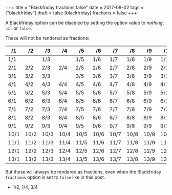 +++
title = "Blackfriday fractions false"
date = 2017-08-02
tags = ["blackfriday"]
draft = false
[blackfriday]
  fractions = false
+++

A Blackfriday option can be disabled by setting the option value to
_nothing_, `nil` or `false`.

These will not be rendered as fractions:

/1   | /2   | /3   | /4   | /5   | /6   | /7   | /8   | /9   | /10   | /11   | /12   | /13
-----|------|------|------|------|------|------|------|------|-------|-------|-------|------
1/1  |      | 1/3  |      | 1/5  | 1/6  | 1/7  | 1/8  | 1/9  | 1/10  | 1/11  | 1/12  | 1/13
2/1  | 2/2  | 2/3  | 2/4  | 2/5  | 2/6  | 2/7  | 2/8  | 2/9  | 2/10  | 2/11  | 2/12  | 2/13
3/1  | 3/2  | 3/3  |      | 3/5  | 3/6  | 3/7  | 3/8  | 3/9  | 3/10  | 3/11  | 3/12  | 3/13
4/1  | 4/2  | 4/3  | 4/4  | 4/5  | 4/6  | 4/7  | 4/8  | 4/9  | 4/10  | 4/11  | 4/12  | 4/13
5/1  | 5/2  | 5/3  | 5/4  | 5/5  | 5/6  | 5/7  | 5/8  | 5/9  | 5/10  | 5/11  | 5/12  | 5/13
6/1  | 6/2  | 6/3  | 6/4  | 6/5  | 6/6  | 6/7  | 6/8  | 6/9  | 6/10  | 6/11  | 6/12  | 6/13
7/1  | 7/2  | 7/3  | 7/4  | 7/5  | 7/6  | 7/7  | 7/8  | 7/9  | 7/10  | 7/11  | 7/12  | 7/13
8/1  | 8/2  | 8/3  | 8/4  | 8/5  | 8/6  | 8/7  | 8/8  | 8/9  | 8/10  | 8/11  | 8/12  | 8/13
9/1  | 9/2  | 9/3  | 9/4  | 9/5  | 9/6  | 9/7  | 9/8  | 9/9  | 9/10  | 9/11  | 9/12  | 9/13
10/1 | 10/2 | 10/3 | 10/4 | 10/5 | 10/6 | 10/7 | 10/8 | 10/9 | 10/10 | 10/11 | 10/12 | 10/13
11/1 | 11/2 | 11/3 | 11/4 | 11/5 | 11/6 | 11/7 | 11/8 | 11/9 | 11/10 | 11/11 | 11/12 | 11/13
12/1 | 12/2 | 12/3 | 12/4 | 12/5 | 12/6 | 12/7 | 12/8 | 12/9 | 12/10 | 12/11 | 12/12 | 12/13
13/1 | 13/2 | 13/3 | 13/4 | 13/5 | 13/6 | 13/7 | 13/8 | 13/9 | 13/10 | 13/11 | 13/12 | 13/13

But these will always be rendered as fractions, even when the
Blackfriday `fractions` option is set to `false` like in this post.

-   1/2, 1/4, 3/4
